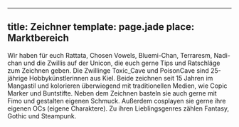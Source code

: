 ---
title: Zeichner
template: page.jade
place: Marktbereich
----

Wir haben für euch Rattata, Chosen Vowels, Bluemi-Chan, Terraresm, Nadi-chan und die Zwillis auf der Unicon, die euch gerne Tips und Ratschläge zum Zeichnen geben. Die Zwillinge Toxic_Cave und PoisonCave sind 25-jährige Hobbykünstlerinnen aus Kiel. Beide zeichnen seit 15 Jahren im Mangastil und kolorieren überwiegend mit traditionellen Medien, wie Copic Marker und Buntstifte. Neben dem Zeichnen basteln sie auch gerne mit Fimo und gestalten eigenen Schmuck. Außerdem cosplayen sie gerne ihre eigenen OCs (eigene Charaktere). Zu ihren Lieblingsgenres zählen Fantasy, Gothic und Steampunk.
